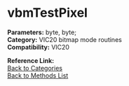 # vbmTestPixel

**Parameters:** byte, byte;  
**Category:** VIC20 bitmap mode routines  
**Compatibility:** VIC20  

**Reference Link:**  
[Back to Categories](../categories/vic20_bitmap_mode_routines.md)  
[Back to Methods List](../../SUMMARY.md)
